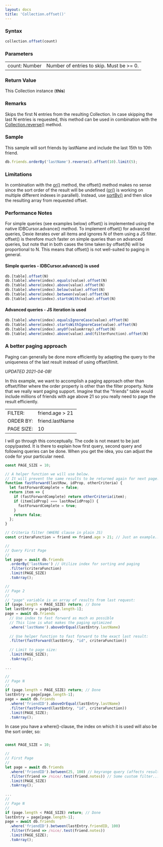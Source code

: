 ```yaml
---
layout: docs
title: 'Collection.offset()'
---
```


### Syntax

```javascript
collection.offset(count)
```

### Parameters

<table>
<tr><td>count: Number</td><td>Number of entries to skip. Must be &gt;= 0.</td></tr>
</table>

### Return Value

This Collection instance (**this**)

### Remarks

Skips the first N entries from the resulting Collection. In case skipping the last N entries is requested, this method can be used in combination with the [Collection.reverse()](/dexie/Collection/Collection.reverse()) method.

### Sample

This sample will sort friends by lastName and include the last 15th to 10th friend.

```javascript
db.friends.orderBy('lastName').reverse().offset(10).limit(5);
```

### Limitations

In combination with the [or()](/dexie/Collection/Collection.or()) method, the offset() method makes no sense since the sort order of the result will be undefined ([or()](/dexie/Collection/Collection.or()) is working on multiple different indexes in parallell). Instead, use [sortBy()](/dexie/Collection/Collection.sortBy()) and then slice the resulting array from requested offset.

### Performance Notes

For simple queries (see examples below) offset() is implemented using the native IDBCursor.advance() method. To implement offset() for advanced queries, Dexie iterates over all items and ignores N of them using a JS filter. offset() is therefore much faster on simple queries than on advanced queries, but note that in both cases the time taken by offset(N) will be proportional to N. This means that offset() is not well-suited to paging in general.

#### Simple queries - IDBCursor.advance() is used

```javascript
db.[table].offset(N)
db.[table].where(index).equals(value).offset(N)
db.[table].where(index).above(value).offset(N)
db.[table].where(index).below(value).offset(N)
db.[table].where(index).between(value).offset(N)
db.[table].where(index).startsWith(value).offset(N)
```

#### Advanced queries - JS iteration is used

```javascript
db.[table].where(index).equalsIgnoreCase(value).offset(N)
db.[table].where(index).startsWithIgnoreCase(value).offset(N)
db.[table].where(index).anyOf(valueArray).offset(N)
db.[table].where(index).above(value).and(filterFunction).offset(N)
```

### A better paging approach

Paging can generally be done more efficiently by adapting the query to the uniqueness of the last result instead of using offset/limit.

*UPDATED 2021-04-08!*

In this example, we want to accomplish a paging approach other than offset/filter where the order property is other than the filter property. Note that we really want paging support. Imagine that the "friends" table would include millions of friends with age above 21 so you really need to page the result efficiently. 

| | |
|---------|-------|
| FILTER: | friend.age > 21 |
| ORDER BY: | friend.lastName |
| PAGE SIZE: | 10 |

I will go through this conceptually. The code is not meant to be just copy/pasted. It is there to explain how first query, second query and following queries can be done. When you get the idea, you can adjust the code for your particular need.

```javascript
const PAGE_SIZE = 10;

// A helper function we will use below.
// It will prevent the same results to be returned again for next page.
function fastForward(lastRow, idProp, otherCriteria) {
  let fastForwardComplete = false;
  return item => {
    if (fastForwardComplete) return otherCriteria(item);
    if (item[idProp] === lastRow[idProp]) {
      fastForwardComplete = true;
    }
    return false;
  };
}

// Criteria filter (WHERE clause in plain JS)
const criteraFunction = friend => friend.age > 21; // Just an example...

//
// Query First Page
//
let page = await db.friends
  .orderBy('lastName') // Utilize index for sorting and paging
  .filter(criteraFunction)
  .limit(PAGE_SIZE)
  .toArray();

//
// Page 2
//
// "page" variable is an array of results from last request:
if (page.length < PAGE_SIZE) return; // Done
let lastEntry = page[page.length-1];
page = await db.friends
  // Use index to fast forward as much as possible
  // This line is what makes the paging optimized
  .where('lastName').aboveOrEqual(lastEntry.lastName)
  
  // Use helper function to fast forward to the exact last result:
  .filter(fastForward(lastEntry, "id", criteraFunction))
  
  // Limit to page size:
  .limit(PAGE_SIZE);
  .toArray();

...

//
// Page N
//
if (page.length < PAGE_SIZE) return; // Done
lastEntry = page[page.length-1];
page = await db.friends
  .where('friendID').aboveOrEqual(lastEntry.lastName)
  .filter(fastForward(lastEntry, "id", criteraFunction))
  .limit(PAGE_SIZE);
  .toArray();


```

In case you have a where()-clause, the index on which it is used will also be the sort order, so:

```javascript

const PAGE_SIZE = 10;

//
// First Page
//
let page = await db.friends
  .where('friendID').between(25, 100) // keyrange query (affects result order)
  .filter(friend => /nice/.test(friend.notes)) // Some custom filter...
  .limit(PAGE_SIZE)
  .toArray();
  
...
//
// Page N
//
if (page.length < PAGE_SIZE) return; // Done
lastEntry = page[page.length-1];
page = await db.friends
  .where('friendID').between(lastEntry.friendID, 100)
  .filter(friend => /nice/.test(friend.notes))
  .limit(PAGE_SIZE);
  .toArray();

```

